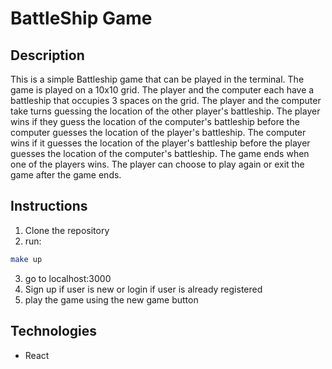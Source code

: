 # BattleShip Game
## Description
This is a simple Battleship game that can be played in the terminal. The game is played on a 10x10 grid. The player and the computer each have a battleship that occupies 3 spaces on the grid. The player and the computer take turns guessing the location of the other player's battleship. The player wins if they guess the location of the computer's battleship before the computer guesses the location of the player's battleship. The computer wins if it guesses the location of the player's battleship before the player guesses the location of the computer's battleship. The game ends when one of the players wins. The player can choose to play again or exit the game after the game ends.

## Instructions
1. Clone the repository
2. run:
```bash
make up
```
3. go to localhost:3000
4. Sign up if user is new or login if user is already registered
5. play the game using the new game button

## Technologies
- React
